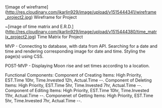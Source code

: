 ![image of wireframe]
(http://res.cloudinary.com/jkarlin929/image/upload/v1515444341/wireframe_project2.jpg)
Wireframe for Project

~[image of time matrix and E.R.D.]
(http://res.cloudinary.com/jkarlin929/image/upload/v1515444380/time_matrix_project2.jpg)
Time Matrix for Project

MVP - Connecting to database, with data from API. Searching for a date and time and rendering corresponding image for date and time. Styling the page(s) using CSS.

POST-MVP - Displaying Moon rise and set times according to a location. 

Functional Components:
Component of Creating Items: High Priority, EST.Time 10hr, Time.Invested 12h, Actual.Time --.
Component of Deleting Items: High Priority, EST.Time 5hr, Time.Invested 7hr, Actual.Time --.
Component of Editing Items: High Priority, EST.Time 10hr, Time.Invested 11hr, Actual.Time --.
Componenet of Getting Items: High Priority, EST.Time 5hr, Time.Invested 7hr, Actual.Time --.

